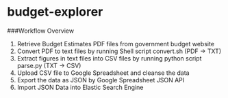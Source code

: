 # budget-explorer

###Workflow Overview
1. Retrieve Budget Estimates PDF files from government budget website
2. Convert PDF to text files by running Shell script convert.sh (PDF -> TXT)
3. Extract figures in text files into CSV files by running python script parse.py (TXT -> CSV)
4. Upload CSV file to Google Spreadsheet and cleanse the data
5. Export the data as JSON by Google Spreadsheet JSON API
6. Import JSON Data into Elastic Search Engine
